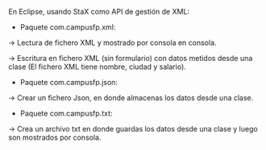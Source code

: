 En Eclipse, usando StaX como API de gestión de XML:

- Paquete com.campusfp.xml:

-> Lectura de fichero XML y mostrado por consola en consola.

-> Escritura en fichero XML (sin formulario) con datos metidos desde una clase (El fichero XML tiene nombre, ciudad y salario).

- Paquete com.campusfp.json:

-> Crear un fichero Json, en donde almacenas los datos desde una clase.

- Paquete com.campusfp.txt:

-> Crea un archivo txt en donde guardas los datos desde una clase y luego son mostrados por consola.
